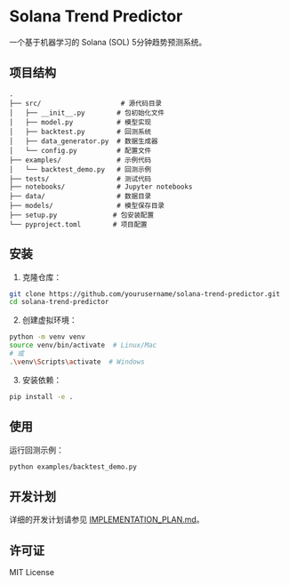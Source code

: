 # Solana Trend Predictor

一个基于机器学习的 Solana (SOL) 5分钟趋势预测系统。

## 项目结构

```
.
├── src/                    # 源代码目录
│   ├── __init__.py        # 包初始化文件
│   ├── model.py           # 模型实现
│   ├── backtest.py        # 回测系统
│   ├── data_generator.py  # 数据生成器
│   └── config.py          # 配置文件
├── examples/              # 示例代码
│   └── backtest_demo.py   # 回测示例
├── tests/                 # 测试代码
├── notebooks/             # Jupyter notebooks
├── data/                  # 数据目录
├── models/                # 模型保存目录
├── setup.py              # 包安装配置
└── pyproject.toml        # 项目配置
```

## 安装

1. 克隆仓库：
```bash
git clone https://github.com/yourusername/solana-trend-predictor.git
cd solana-trend-predictor
```

2. 创建虚拟环境：
```bash
python -m venv venv
source venv/bin/activate  # Linux/Mac
# 或
.\venv\Scripts\activate  # Windows
```

3. 安装依赖：
```bash
pip install -e .
```

## 使用

运行回测示例：
```bash
python examples/backtest_demo.py
```

## 开发计划

详细的开发计划请参见 [IMPLEMENTATION_PLAN.md](IMPLEMENTATION_PLAN.md)。

## 许可证

MIT License